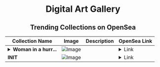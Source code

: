 <div align="center">

# Digital Art Gallery

## Trending Collections on OpenSea

| Collection Name                       | Image                                                                                     | Description                       | OpenSea Link                                                                                          |
|---------------------------------------|-------------------------------------------------------------------------------------------|-----------------------------------|--------------------------------------------------------------------------------------------------------|
| **<details><summary>Woman in a hurr...</summary>Woman in a hurry</details>** | ![Image](https://i.seadn.io/s/raw/files/2aefb5646f7809f7f5a4ca4f67f54f56.png?w=500&auto=format?w=200&auto=format) |  | <details><summary>Link</summary>[Woman in a hurry](https://opensea.io/collection/woman-in-a-hurry)</details> |
| **INIT** | ![Image](https://i.seadn.io/s/raw/files/3dd41459b76809c9f036cf9f3e21836b.png?w=500&auto=format?w=200&auto=format) |  | <details><summary>Link</summary>[INIT](https://opensea.io/collection/init-14)</details> |

</div>
